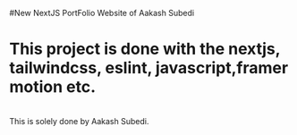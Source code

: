 #New NextJS PortFolio Website of Aakash Subedi

<h1>This project is done with the nextjs, tailwindcss, eslint, javascript,framer motion etc.</h1>
<br>
This is solely done by Aakash Subedi.